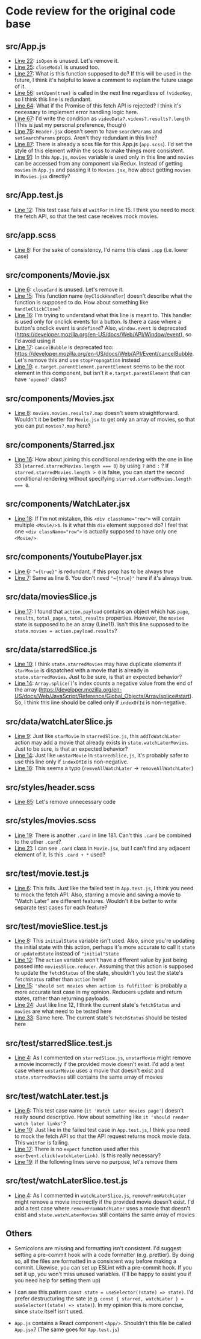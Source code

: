 # Code review for the original code base

## src/App.js

- [Line 22](https://github.com/Hiroki111/coding-assignment/blob/task1/src/App.js#L22): `isOpen` is unused. Let's remove it.
- [Line 25](https://github.com/Hiroki111/coding-assignment/blob/task1/src/App.js#L25): `closeModal` is unused too.
- [Line 27](https://github.com/Hiroki111/coding-assignment/blob/task1/src/App.js#L27): What is this function supposed to do? If this will be used in the future, I think it's helpful to leave a comment to explain the future usage of it.
- [Line 56](https://github.com/Hiroki111/coding-assignment/blob/task1/src/App.js#L56): `setOpen(true)` is called in the next line regardless of `!videoKey`, so I think this line is redundant.
- [Line 64](https://github.com/Hiroki111/coding-assignment/blob/task1/src/App.js#L64): What if the Promise of this fetch API is rejected? I think it's necessary to implement error handling logic here.
- [Line 67](https://github.com/Hiroki111/coding-assignment/blob/task1/src/App.js#L67): I'd write the condition as `videoData?.videos?.results?.length` (This is just my personal preference, though)
- [Line 79](https://github.com/Hiroki111/coding-assignment/blob/task1/src/App.js#L79): `Header.jsx` doesn't seem to have `searchParams` and `setSearchParams` props. Aren't they redundant in this line?
- [Line 87](https://github.com/Hiroki111/coding-assignment/blob/task1/src/App.js#L87): There is already a scss file for this App.js (`app.scss`). I'd set the style of this element within the scss to make things more consistent.
- [Line 91](https://github.com/Hiroki111/coding-assignment/blob/task1/src/App.js#L91): In this `App.js`, `movies` variable is used only in this line and `movies` can be accessed from any component via Redux. Instead of getting `movies` in `App.js` and passing it to `Movies.jsx`, how about getting `movies` in `Movies.jsx` directly?

## src/App.test.js

- [Line 12](https://github.com/Hiroki111/coding-assignment/blob/task1/src/App.test.js#L12): This test case fails at `waitFor` in line 15. I think you need to mock the fetch API, so that the test case receives mock movies.

## src/app.scss

- [Line 8](https://github.com/Hiroki111/coding-assignment/blob/task1/src/app.scss#L8): For the sake of consistency, I'd name this class `.app` (i.e. lower case) 

## src/components/Movie.jsx

- [Line 6](https://github.com/Hiroki111/coding-assignment/blob/task1/src/components/Movie.jsx#L6): `closeCard` is unused. Let's remove it.
- [Line 15](https://github.com/Hiroki111/coding-assignment/blob/task1/src/components/Movie.jsx#L15): This function name (`myClickHandler`) doesn't describe what the function is supposed to do. How about something like `handleClickClose`?
- [Line 16](https://github.com/Hiroki111/coding-assignment/blob/task1/src/components/Movie.jsx#L16): I'm trying to understand what this line is meant to. This handler is used only for onclick events for a button. Is there a case where a button's onclick event is `undefined`? Also, `window.event` is deprecated (https://developer.mozilla.org/en-US/docs/Web/API/Window/event), so I'd avoid using it
- [Line 17](https://github.com/Hiroki111/coding-assignment/blob/task1/src/components/Movie.jsx#L17): `cancelBubble` is deprecated too: https://developer.mozilla.org/en-US/docs/Web/API/Event/cancelBubble. Let's remove this and use `stopPropagation` instead
- [Line 19](https://github.com/Hiroki111/coding-assignment/blob/task1/src/components/Movie.jsx#L19): `e.target.parentElement.parentElement` seems to be the root element in this component, but isn't it `e.target.parentElement` that can have `'opened'` class?

## src/components/Movies.jsx

- [Line 8](https://github.com/Hiroki111/coding-assignment/blob/task1/src/components/Movies.jsx#L8): `movies.movies.results?.map` doesn't seem straightforward. Wouldn't it be better for `Movie.jsx` to get only an array of movies, so that you can put `movies?.map` here?

## src/components/Starred.jsx

- [Line 16](https://github.com/Hiroki111/coding-assignment/blob/task1/src/components/Starred.jsx#L16): How about joining this conditional rendering with the one in line 33 (`starred.starredMovies.length === 0`) by using `?` and `:` ? If `starred.starredMovies.length > 0` is false, you can start the second conditional rendering without specifying `starred.starredMovies.length === 0`.

## src/components/WatchLater.jsx

- [Line 18](https://github.com/Hiroki111/coding-assignment/blob/task1/src/components/WatchLater.jsx#L18): If I'm not mistaken, this `<div className="row">` will contain multiple `<Movie/>`s. Is it what this `div` element supposed do? I feel that one `<div className="row">` is actually supposed to have only one `<Movie/>`

## src/components/YoutubePlayer.jsx

- [Line 6](https://github.com/Hiroki111/coding-assignment/blob/task1/src/components/YoutubePlayer.jsx#L6): `"={true}"` is redundant, if this prop has to be always true
- [Line 7](https://github.com/Hiroki111/coding-assignment/blob/task1/src/components/YoutubePlayer.jsx#L7): Same as line 6. You don't need `"={true}"` here if it's always true.

## src/data/moviesSlice.js

- [Line 17](https://github.com/Hiroki111/coding-assignment/blob/task1/src/data/moviesSlice.js#L17): I found that `action.payload` contains an object which has `page`, `results`, `total_pages`, `total_results` properties. However, the `movies` state is supposed to be an array (Line11). Isn't this line supposed to be `state.movies = action.payload.results`?

## src/data/starredSlice.js

- [Line 10](https://github.com/Hiroki111/coding-assignment/blob/task1/src/data/starredSlice.js#L10): I think `state.starredMovies` may have duplicate elements if `starMovie` is dispatched with a movie that is already in `state.starredMovies`. Just to be sure, is that an expected behavior?
- [Line 14](https://github.com/Hiroki111/coding-assignment/blob/task1/src/data/starredSlice.js#L14): `Array.splice()`'s index counts a negative value from the end of the array (https://developer.mozilla.org/en-US/docs/Web/JavaScript/Reference/Global_Objects/Array/splice#start). So, I think this line should be called only if `indexOfId` is non-negative.

## src/data/watchLaterSlice.js

- [Line 9](https://github.com/Hiroki111/coding-assignment/blob/task1/src/data/watchLaterSlice.js#L9): Just like `starMovie` in `starredSlice.js`, this `addToWatchLater` action may add a movie that already exists in `state.watchLaterMovies`. Just to be sure, is that an expected behavior?
- [Line 14](https://github.com/Hiroki111/coding-assignment/blob/task1/src/data/watchLaterSlice.js#L14): Just like `unstarMovie` in `starredSlice,js`, it's probably safer to use this line only if `indexOfId` is non-negative.
- [Line 16](https://github.com/Hiroki111/coding-assignment/blob/task1/src/data/watchLaterSlice.js#L16): This seems a typo (`remveAllWatchLater` -> `removeAllWatchLater`)

## src/styles/header.scss

- [Line 85](https://github.com/Hiroki111/coding-assignment/blob/task1/src/styles/header.scss#L85): Let's remove unnecessary code

## src/styles/movies.scss

- [Line 19](https://github.com/Hiroki111/coding-assignment/blob/task1/src/styles/movies.scss#L19): There is another `.card` in line 181. Can't this `.card` be combined to the other `.card`?
- [Line 21](https://github.com/Hiroki111/coding-assignment/blob/task1/src/styles/movies.scss#L21): I can see `.card` class in `Movie.jsx`, but I can't find any adjacent element of it. Is this `.card + *` used?

## src/test/movie.test.js

- [Line 6](https://github.com/Hiroki111/coding-assignment/blob/task1/src/test/movie.test.js#L6): This fails. Just like the failed test in `App.test.js`, I think you need to mock the fetch API. Also, starring a movie and saving a movie to "Watch Later" are different features. Wouldn't it be better to write separate test cases for each feature?

## src/test/movieSlice.test.js

- [Line 8](https://github.com/Hiroki111/coding-assignment/blob/task1/src/test/movieSlice.test.js#L8): This `initialState` variable isn't used. Also, since you're updating the initial state with this action, perhaps it's more accurate to call it `state` or `updatedState` instead of `"initial"State`
- [Line 12](https://github.com/Hiroki111/coding-assignment/blob/task1/src/test/movieSlice.test.js#L12): The `action` variable won't have a different value by just being passed into `moviesSlice.reducer`. Assuming that this action is supposed to update the `fetchStatus` of the state, shouldn't you test the state's `fetchStatus` rather than `action` here?
- [Line 15](https://github.com/Hiroki111/coding-assignment/blob/task1/src/test/movieSlice.test.js#L15): `'should set movies when action is fulfilled'` is probably a more accurate test case in my opinion. Reducers update and return states, rather than returning payloads.
- [Line 24](https://github.com/Hiroki111/coding-assignment/blob/task1/src/test/movieSlice.test.js#L24): Just like line 12, I think the current state's `fetchStatus` and `movies` are what need to be tested here
- [Line 33](https://github.com/Hiroki111/coding-assignment/blob/task1/src/test/movieSlice.test.js#L33): Same here. The current state's `fetchStatus` should be tested here

## src/test/starredSlice.test.js

- [Line 4](https://github.com/Hiroki111/coding-assignment/blob/task1/src/test/starredSlice.test.js#L4): As I commented on `starredSlice.js`, `unstarMovie` might remove a movie incorrectly if the provided movie doesn't exist. I'd add a test case where `unstarMovie` uses a movie that doesn't exist and `state.starredMovies` still contains the same array of movies

## src/test/watchLater.test.js

- [Line 6](https://github.com/Hiroki111/coding-assignment/blob/task1/src/test/watchLater.test.js#L6): This test case name (`it 'Watch Later movies page'`) doesn't really sound descriptive. How about something like `it 'should render watch later links'`?
- [Line 10](https://github.com/Hiroki111/coding-assignment/blob/task1/src/test/watchLater.test.js#L10): Just like in the failed test case in `App.test.js`, I think you need to mock the fetch API so that the API request returns mock movie data. This `waitFor` is failing.
- [Line 17](https://github.com/Hiroki111/coding-assignment/blob/task1/src/test/watchLater.test.js#L17): There is no `expect` function used after this `userEvent.click(watchLaterLink)`. Is this really necessary?
- [Line 19](https://github.com/Hiroki111/coding-assignment/blob/task1/src/test/watchLater.test.js#L19): If the following lines serve no purpose, let's remove them


## src/test/watchLaterSlice.test.js

- [Line 4](https://github.com/Hiroki111/coding-assignment/blob/task1/src/test/watchLaterSlice.test.js#L4): As I commented in `watchLaterSlice.js`, `removeFromWatchLater` might remove a movie incorrectly if the provided movie doesn't exist. I'd add a test case where `removeFromWatchLater` uses a movie that doesn't exist and `state.watchLaterMovies` still contains the same array of movies

## Others

- Semicolons are missing and formatting isn't consistent. I'd suggest setting a pre-commit hook with a code formatter (e.g. prettier). By doing so, all the files are formatted in a consistent way before making a commit. Likewise, you can set up ESLint with a pre-commit hook. If you set it up, you won't miss unused variables. (I'll be happy to assist you if you need help for setting them up)

- I can see this pattern `const state = useSelector((state) => state)`. I'd prefer destructuring the sate (e.g. `const { starred, watchLater } = useSelector((state) => state)`). In my opinion this is more concise, since `state` itself isn't used.

- `App.js` contains a React component `<App/>`. Shouldn't this file be called `App.jsx`? (The same goes for `App.test.js`)
